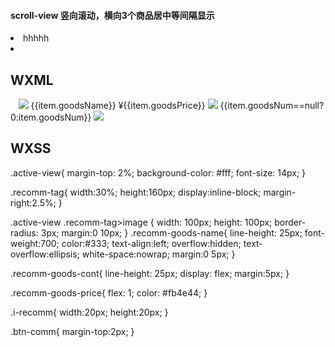 #### scroll-view 竖向滚动，横向3个商品居中等间隔显示

<li>hhhhh<li> 

## WXML

  <!-- 促销商品列表 -->
  <view class='active-view'>
        <scroll-view scroll-y='true' style="padding-left: 2.5%;">
          <view wx:for="{{activeList}}" wx:key="id" id="{{item.id}}" class="recomm-tag">
            <image src="{{item.goodsImgURL}}" mode='aspectFill' binderror="errImg" data-errorimg="{{index}}" bindtap='goodsDetail' data-id="{{item.goodsId}}" data-num="{{item.goodsNum}}"></image>
            <view class="recomm-goods-name">{{item.goodsName}}</view>
            <view class='recomm-goods-cont'>
              <view class="recomm-goods-price">¥{{item.goodsPrice}}</view>
              <view class="btn-comm {{item.goodsNum>0?'':'hide'}}" bindtap='removeRecommendGoods' data-index="{{index}}" data-id="{{item.goodsId}}" data-num="{{item.goodsNum==null?0:item.goodsNum}}">
                <image class="icon i-recomm" src="/pages/theme/images/remove.png"></image>
              </view>
              <text class="goodsop-num {{item.goodsNum>0?'':'hide'}}" data-num="{{item.goodsNum==null?0:item.goodsNum}}">{{item.goodsNum==null?0:item.goodsNum}}</text>
              <view class="btn-comm" bindtap='addRecommendGoods' data-index="{{index}}" data-id="{{item.goodsId}}" data-num="{{item.goodsNum==null?0:item.goodsNum}}" data-name="{{item.goodsName}}" data-price="{{item.promotion == 1?item.promotionPrice:item.goodsPrice}}">
                <image class='icon i-recomm' src="/pages/theme/images/add.png"></image>
              </view>
            </view>
          </view>
        </scroll-view>
  </view>
  
  ## WXSS
  
  .active-view{
  margin-top: 2%;
  background-color: #fff;
  font-size: 14px;
}

.recomm-tag{
  width:30%;
  height:160px;
  display:inline-block;
  margin-right:2.5%;
}

.active-view .recomm-tag>image {
  width: 100px;
  height: 100px;
  border-radius: 3px;
  margin:0 10px;
}
.recomm-goods-name{
  line-height: 25px;
  font-weight:700;
  color:#333;
  text-align:left;
  overflow:hidden;
  text-overflow:ellipsis;
  white-space:nowrap;
  margin:0 5px;
}

.recomm-goods-cont{
  line-height: 25px;
  display: flex;
  margin:5px;
}

.recomm-goods-price{
  flex: 1;
  color: #fb4e44;
}

.i-recomm{
  width:20px;
  height:20px;
}

.btn-comm{
  margin-top:2px;
}
  
